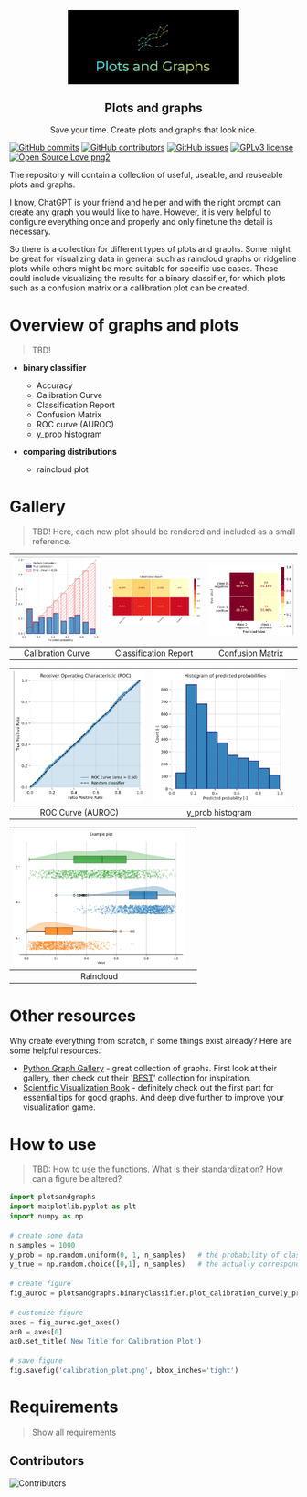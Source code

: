 <p align="center">
 <img width="300px" src="images/logo.png" align="center" alt="Plots and Graphs" />
 <h2 align="center">Plots and graphs</h2>
 <p align="center">Save your time. Create plots and graphs that look nice. </p>
</p>


[![GitHub commits](https://badgen.net/github/commits/joshuawe/plots_and_graphs)](https://GitHub.com/joshuawe/plots_and_graphs/commits)
[![GitHub contributors](https://img.shields.io/github/contributors/joshuawe/plots_and_graphs.svg)](https://GitHub.com/Naereen/badges/graphs/contributors/)
[![GitHub issues](https://badgen.net/github/issues/joshuawe/plots_and_graphs/)](https://GitHub.com/joshuawe/plots_and_graphs/issues/)
[![GPLv3 license](https://img.shields.io/badge/License-GPLv3-blue.svg)](http://perso.crans.org/besson/LICENSE.html)
[![Open Source Love png2](https://badges.frapsoft.com/os/v2/open-source.png?v=103)](https://github.com/ellerbrock/open-source-badges/)


The repository will contain a collection of useful, useable, and reuseable plots and graphs.

I know, ChatGPT is your friend and helper and with the right prompt can create any graph you would like to have. 
However, it is very helpful to configure everything once and properly and only finetune the detail is necessary.

So there is a collection for different types of plots and graphs. 
Some might be great for visualizing data in general such as raincloud graphs or ridgeline plots while others might be more suitable for specific use cases. 
These could include visualizing the results for a binary classifier, for which plots such as a confusion matrix or a callibration plot can be created.

# Overview of graphs and plots
>  TBD!

- **binary classifier**
    - Accuracy
    - Calibration Curve
    - Classification Report
    - Confusion Matrix
    - ROC curve (AUROC)
    - y_prob histogram


- **comparing distributions**
    - raincloud plot

# Gallery

> TBD! Here, each new plot should be rendered and included as a small reference.

| <img src="/images/calibration_plot.png" width="300" alt="Your Image"> | <img src="/images/classification_report.png" width="300" alt="Your Image"> | <img src="/images/confusion_matrix.png" width="300" alt="Your Image"> |
|:--------------------------------------------------:|:----------------------------------------------------------:|:-------------------------------------------------:|
|                    Calibration Curve               |                  Classification Report                     |                 Confusion Matrix                 |

| <img src="/images/roc_curve.png" width="300" alt="Your Image">        | <img src="/images/y_prob_histogram.png" width="300" alt="Your Image">  |                                                   |
|:--------------------------------------------------:|:----------------------------------------------------------:|:-------------------------------------------------:|
|                    ROC Curve (AUROC)               |                  y_prob histogram                          |                                                   |


| <img src="/images/raincloud.png" width="300" alt="Your Image">        |                                         |
|:--------------------------------------------------:|:-------------------------------------------------:|
|                    Raincloud              |                                                |



# Other resources

Why create everything from scratch, if some things exist already? Here are some helpful resources.

+ [Python Graph Gallery](https://python-graph-gallery.com) - great collection of graphs. First look at their gallery, then check out their '[BEST](https://python-graph-gallery.com/best-python-chart-examples/)' collection for inspiration.
+ [Scientific Visualization Book](https://github.com/rougier/scientific-visualization-book) - definitely check out the first part for essential tips for good graphs. And deep dive further to improve your visualization game.


# How to use
> TBD: How to use the functions. What is their standardization? How can a figure be altered?

```python
import plotsandgraphs
import matplotlib.pyplot as plt
import numpy as np

# create some data
n_samples = 1000
y_prob = np.random.uniform(0, 1, n_samples)   # the probability of class 1 predictions
y_true = np.random.choice([0,1], n_samples)   # the actually corresponding class labels

# create figure
fig_auroc = plotsandgraphs.binaryclassifier.plot_calibration_curve(y_prob, y_true, save_fig_path=None)

# customize figure
axes = fig_auroc.get_axes()
ax0 = axes[0]
ax0.set_title('New Title for Calibration Plot')

# save figure
fig.savefig('calibration_plot.png', bbox_inches='tight')
```

# Requirements
> Show all requirements


## Contributors

![Contributors](https://contrib.rocks/image?repo=joshuawe/plots_and_graphs)
